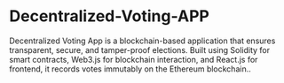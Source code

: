 # Decentralized-Voting-APP
Decentralized Voting App is a blockchain-based application that ensures transparent, secure, and tamper-proof elections. Built using Solidity for smart contracts, Web3.js for blockchain interaction, and React.js for frontend, it records votes immutably on the Ethereum blockchain..
